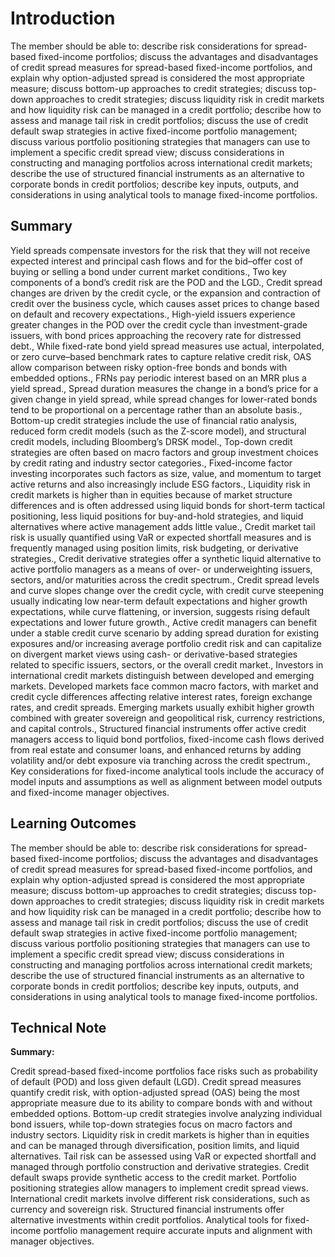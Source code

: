 # Introduction

The member should be able to: describe risk considerations for spread-based fixed-income portfolios; discuss the advantages and disadvantages of credit spread measures for spread-based fixed-income portfolios, and explain why option-adjusted spread is considered the most appropriate measure; discuss bottom-up approaches to credit strategies; discuss top-down approaches to credit strategies; discuss liquidity risk in credit markets and how liquidity risk can be managed in a credit portfolio; describe how to assess and manage tail risk in credit portfolios; discuss the use of credit default swap strategies in active fixed-income portfolio management; discuss various portfolio positioning strategies that managers can use to implement a specific credit spread view; discuss considerations in constructing and managing portfolios across international credit markets; describe the use of structured financial instruments as an alternative to corporate bonds in credit portfolios; describe key inputs, outputs, and considerations in using analytical tools to manage fixed-income portfolios.

## Summary

Yield spreads compensate investors for the risk that they will not receive expected interest and principal cash flows and for the bid–offer cost of buying or selling a bond under current market conditions., Two key components of a bond’s credit risk are the POD and the LGD., Credit spread changes are driven by the credit cycle, or the expansion and contraction of credit over the business cycle, which causes asset prices to change based on default and recovery expectations., High-yield issuers experience greater changes in the POD over the credit cycle than investment-grade issuers, with bond prices approaching the recovery rate for distressed debt., While fixed-rate bond yield spread measures use actual, interpolated, or zero curve–based benchmark rates to capture relative credit risk, OAS allow comparison between risky option-free bonds and bonds with embedded options., FRNs pay periodic interest based on an MRR plus a yield spread., Spread duration measures the change in a bond’s price for a given change in yield spread, while spread changes for lower-rated bonds tend to be proportional on a percentage rather than an absolute basis., Bottom-up credit strategies include the use of financial ratio analysis, reduced form credit models (such as the Z-score model), and structural credit models, including Bloomberg’s DRSK model., Top-down credit strategies are often based on macro factors and group investment choices by credit rating and industry sector categories., Fixed-income factor investing incorporates such factors as size, value, and momentum to target active returns and also increasingly include ESG factors., Liquidity risk in credit markets is higher than in equities because of market structure differences and is often addressed using liquid bonds for short-term tactical positioning, less liquid positions for buy-and-hold strategies, and liquid alternatives where active management adds little value., Credit market tail risk is usually quantified using VaR or expected shortfall measures and is frequently managed using position limits, risk budgeting, or derivative strategies., Credit derivative strategies offer a synthetic liquid alternative to active portfolio managers as a means of over- or underweighting issuers, sectors, and/or maturities across the credit spectrum., Credit spread levels and curve slopes change over the credit cycle, with credit curve steepening usually indicating low near-term default expectations and higher growth expectations, while curve flattening, or inversion, suggests rising default expectations and lower future growth., Active credit managers can benefit under a stable credit curve scenario by adding spread duration for existing exposures and/or increasing average portfolio credit risk and can capitalize on divergent market views using cash- or derivative-based strategies related to specific issuers, sectors, or the overall credit market., Investors in international credit markets distinguish between developed and emerging markets. Developed markets face common macro factors, with market and credit cycle differences affecting relative interest rates, foreign exchange rates, and credit spreads. Emerging markets usually exhibit higher growth combined with greater sovereign and geopolitical risk, currency restrictions, and capital controls., Structured financial instruments offer active credit managers access to liquid bond portfolios, fixed-income cash flows derived from real estate and consumer loans, and enhanced returns by adding volatility and/or debt exposure via tranching across the credit spectrum., Key considerations for fixed-income analytical tools include the accuracy of model inputs and assumptions as well as alignment between model outputs and fixed-income manager objectives.

## Learning Outcomes

The member should be able to: describe risk considerations for spread-based fixed-income portfolios; discuss the advantages and disadvantages of credit spread measures for spread-based fixed-income portfolios, and explain why option-adjusted spread is considered the most appropriate measure; discuss bottom-up approaches to credit strategies; discuss top-down approaches to credit strategies; discuss liquidity risk in credit markets and how liquidity risk can be managed in a credit portfolio; describe how to assess and manage tail risk in credit portfolios; discuss the use of credit default swap strategies in active fixed-income portfolio management; discuss various portfolio positioning strategies that managers can use to implement a specific credit spread view; discuss considerations in constructing and managing portfolios across international credit markets; describe the use of structured financial instruments as an alternative to corporate bonds in credit portfolios; describe key inputs, outputs, and considerations in using analytical tools to manage fixed-income portfolios.

## Technical Note

**Summary:**

Credit spread-based fixed-income portfolios face risks such as probability of default (POD) and loss given default (LGD). Credit spread measures quantify credit risk, with option-adjusted spread (OAS) being the most appropriate measure due to its ability to compare bonds with and without embedded options. Bottom-up credit strategies involve analyzing individual bond issuers, while top-down strategies focus on macro factors and industry sectors. Liquidity risk in credit markets is higher than in equities and can be managed through diversification, position limits, and liquid alternatives. Tail risk can be assessed using VaR or expected shortfall and managed through portfolio construction and derivative strategies. Credit default swaps provide synthetic access to the credit market. Portfolio positioning strategies allow managers to implement credit spread views. International credit markets involve different risk considerations, such as currency and sovereign risk. Structured financial instruments offer alternative investments within credit portfolios. Analytical tools for fixed-income portfolio management require accurate inputs and alignment with manager objectives.